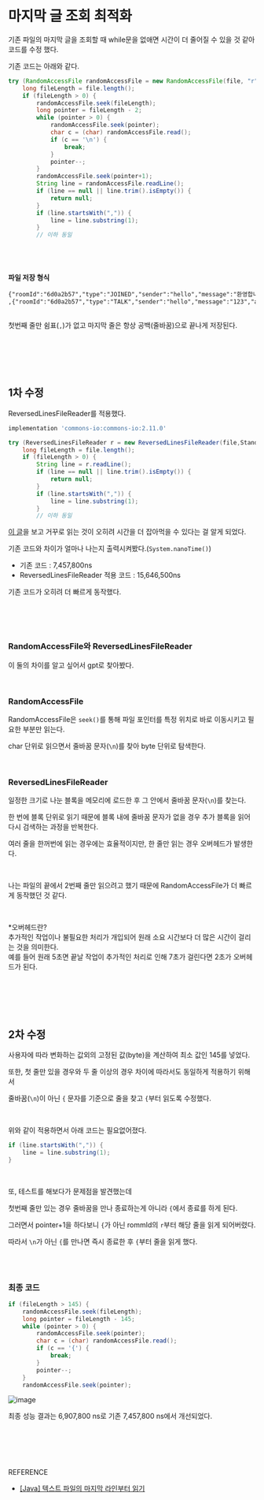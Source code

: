 # 마지막 글 조회 최적화  
기존 파일의 마지막 글을 조회할 때 while문을 없애면 시간이 더 줄어질 수 있을 것 같아 코드를 수정 했다.

기존 코드는 아래와 같다.

```java
try (RandomAccessFile randomAccessFile = new RandomAccessFile(file, "r")) {
    long fileLength = file.length();
    if (fileLength > 0) {
        randomAccessFile.seek(fileLength);
        long pointer = fileLength - 2;
        while (pointer > 0) {
            randomAccessFile.seek(pointer);
            char c = (char) randomAccessFile.read();
            if (c == '\n') {
                break;
            }
            pointer--;
        }
        randomAccessFile.seek(pointer+1);
        String line = randomAccessFile.readLine();
        if (line == null || line.trim().isEmpty()) {
            return null;
        }
        if (line.startsWith(",")) {
            line = line.substring(1);
        }
        // 이하 동일
```

<br><br>

#### 파일 저장 형식
```.txt
{"roomId":"6d0a2b57","type":"JOINED","sender":"hello","message":"환영합니다.","adminChat":0,"userChat":0,"day":"9/21","time":"01:04"}
,{"roomId":"6d0a2b57","type":"TALK","sender":"hello","message":"123","adminChat":1,"userChat":0,"day":"9/21","time":"01:04"}
                   
```
첫번째 줄만 쉼표(`,`)가 없고 마지막 줄은 항상 공백(줄바꿈)으로 끝나게 저장된다.

<br><br><br><br>

## 1차 수정
ReversedLinesFileReader를 적용했다.

```.gradle
implementation 'commons-io:commons-io:2.11.0'
```

```java  
try (ReversedLinesFileReader r = new ReversedLinesFileReader(file,StandardCharsets.UTF_8)) {
    long fileLength = file.length();
    if (fileLength > 0) {
        String line = r.readLine();
        if (line == null || line.trim().isEmpty()) {
            return null;
        }
        if (line.startsWith(",")) {
            line = line.substring(1);
        }
        // 이하 동일 
```
[이 글](https://stackoverflow.com/questions/39582014/why-is-reversedlinesfilereader-so-slow)을 보고 거꾸로 읽는 것이 오히려 시간을 더 잡아먹을 수 있다는 걸 알게 되었다. 

기존 코드와 차이가 얼마나 나는지 출력시켜봤다.(`System.nanoTime()`) 

- 기존 코드 : 7,457,800ns
- ReversedLinesFileReader 적용 코드 : 15,646,500ns

기존 코드가 오히려 더 빠르게 동작했다.     

<br><br><br>

### RandomAccessFile와 ReversedLinesFileReader       
이 둘의 차이를 알고 싶어서 gpt로 찾아봤다.       

<br>

### RandomAccessFile 
RandomAccessFile은 `seek()`를 통해 파일 포인터를 특정 위치로 바로 이동시키고 필요한 부분만 읽는다.

char 단위로 읽으면서 줄바꿈 문자(`\n`)를 찾아 byte 단위로 탐색한다. 

<br>

### ReversedLinesFileReader
일정한 크기로 나눈 블록을 메모리에 로드한 후 그 안에서 줄바꿈 문자(`\n`)를 찾는다. 

한 번에 블록 단위로 읽기 때문에 블록 내에 줄바꿈 문자가 없을 경우 추가 블록을 읽어 다시 검색하는 과정을 반복한다.  

여러 줄을 한꺼번에 읽는 경우에는 효율적이지만, 한 줄만 읽는 경우 오버헤드가 발생한다. 

<br>

나는 파일의 끝에서 2번째 줄만 읽으려고 했기 때문에 RandomAccessFile가 더 빠르게 동작했던 것 같다. 

<br>

*오버헤드란?                   
추가적인 작업이나 불필요한 처리가 개입되어 원래 소요 시간보다 더 많은 시간이 걸리는 것을 의미한다.                   
예를 들어 원래 5초면 끝날 작업이 추가적인 처리로 인해 7초가 걸린다면 2초가 오버헤드가 된다.          

<br><br><br><br>

## 2차 수정
사용자에 따라 변화하는 값외의 고정된 값(byte)을 계산하여 최소 값인 145를 넣었다.

또한, 첫 줄만 있을 경우와 두 줄 이상의 경우 차이에 따라서도 동일하게 적용하기 위해서 

줄바꿈(`\n`)이 아닌 `{` 문자를 기준으로 줄을 찾고 `{`부터 읽도록 수정했다. 

<br>

위와 같이 적용하면서 아래 코드는 필요없어졌다. 
```java
if (line.startsWith(",")) {
    line = line.substring(1);
}
```

<br>

또, 테스트를 해보다가 문제점을 발견했는데

첫번째 줄만 있는 경우 줄바꿈을 만나 종료하는게 아니라 `{`에서 종료를 하게 된다.

그러면서 pointer+1을 하다보니 `{`가 아닌 rommId의 `r`부터 해당 줄을 읽게 되어버렸다.

따라서 `\n`가 아닌 `{`를 만나면 즉시 종료한 후 `{`부터 줄을 읽게 했다. 

<br><br>

### 최종 코드 
```java
if (fileLength > 145) {
    randomAccessFile.seek(fileLength);
    long pointer = fileLength - 145;
    while (pointer > 0) {
        randomAccessFile.seek(pointer);
        char c = (char) randomAccessFile.read();
        if (c == '{') {
            break;
        }
        pointer--;
    }
    randomAccessFile.seek(pointer);
```

![image](https://github.com/user-attachments/assets/ec7b13d6-3d09-46b9-98c0-c693d9512912)

최종 성능 결과는 6,907,800 ns로 기존 7,457,800 ns에서 개선되었다.

<br><br><br><br>

REFERENCE     
- [[Java] 텍스트 파일의 마지막 라인부터 읽기](https://hianna.tistory.com/599)        
